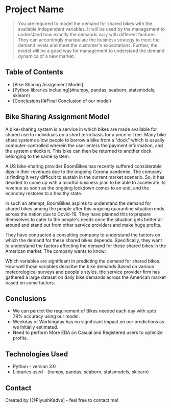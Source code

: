 # Project Name
> You are required to model the demand for shared bikes with the available independent variables. It will be used by the management to understand how exactly the demands vary with different features. They can accordingly manipulate the business strategy to meet the demand levels and meet the customer's expectations. Further, the model will be a good way for management to understand the demand dynamics of a new market. 


## Table of Contents
* [Bike Sharing Assignment Model]
* [Python libraries including](#numpy, pandas, seaborn, statsmodels, sklearn)
* [Conclusions](#Final Conclusion of our model)

<!-- You can include any other section that is pertinent to your problem -->

## Bike Sharing Assignment Model
A bike-sharing system is a service in which bikes are made available for shared use to individuals on a short term basis for a price or free. Many bike share systems allow people to borrow a bike from a "dock" which is usually computer-controlled wherein the user enters the payment information, and the system unlocks it. This bike can then be returned to another dock belonging to the same system.


A US bike-sharing provider BoomBikes has recently suffered considerable dips in their revenues due to the ongoing Corona pandemic. The company is finding it very difficult to sustain in the current market scenario. So, it has decided to come up with a mindful business plan to be able to accelerate its revenue as soon as the ongoing lockdown comes to an end, and the economy restores to a healthy state. 


In such an attempt, BoomBikes aspires to understand the demand for shared bikes among the people after this ongoing quarantine situation ends across the nation due to Covid-19. They have planned this to prepare themselves to cater to the people's needs once the situation gets better all around and stand out from other service providers and make huge profits.


They have contracted a consulting company to understand the factors on which the demand for these shared bikes depends. Specifically, they want to understand the factors affecting the demand for these shared bikes in the American market. The company wants to know:

Which variables are significant in predicting the demand for shared bikes.
How well those variables describe the bike demands
Based on various meteorological surveys and people's styles, the service provider firm has gathered a large dataset on daily bike demands across the American market based on some factors. 

<!-- You don't have to answer all the questions - just the ones relevant to your project. -->

## Conclusions
- We can perdict the requirement of Bikes needed each day with upto 78% accuracy using our model.
- Weekday or Workingday has no significant impact on our predictions as we initially estimated.
- Need to perform More EDA on Casual and Registered users to optimize profits.

<!-- You don't have to answer all the questions - just the ones relevant to your project. -->

## Technologies Used
- Python - version 3.0
- Libraries used - (numpy, pandas, seaborn, statsmodels, sklearn)

## Contact
Created by [@PiyushKadve] - feel free to contact me!

